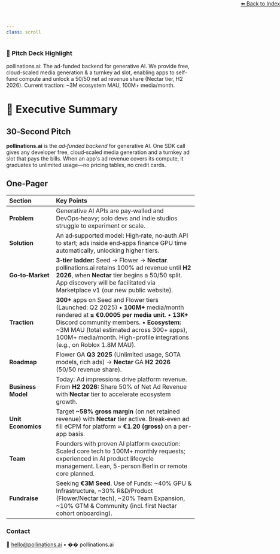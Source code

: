 ```yaml
---
class: scroll
---
```


<div style="text-align: right; position: absolute; top: 0; right: 0;">
<a href="/15">⬅️ Back to Index</a>
</div>

<div class="bg-yellow-100 p-4 rounded-lg border-l-4 border-yellow-500 mb-6">
  <h3 class="text-lg font-bold text-yellow-800">🌟 Pitch Deck Highlight</h3>
  <p class="text-yellow-800">pollinations.ai: The ad-funded backend for generative AI. We provide free, cloud-scaled media generation & a turnkey ad slot, enabling apps to self-fund compute and unlock a 50/50 net ad revenue share (Nectar tier, H2 2026). Current traction: ~3M ecosystem MAU, 100M+ media/month.</p>
</div>

# 📑 **Executive Summary**

## 30‑Second Pitch

**pollinations.ai** is the *ad‑funded backend* for generative AI. One SDK call gives any developer free, cloud‑scaled media generation and a turnkey ad slot that pays the bills. When an app's ad revenue covers its compute, it graduates to unlimited usage—no pricing tables, no credit cards.

## One‑Pager

| Section            | Key Points                                                                                                                                                                |
| :----------------- | :------------------------------------------------------------------------------------------------------------------------------------------------------------------------ |
| **Problem**        | Generative AI APIs are pay‑walled and DevOps‑heavy; solo devs and indie studios struggle to experiment or scale.                                                            |
| **Solution**       | An ad‑supported model: High‑rate, no‑auth API to start; ads inside end‑apps finance GPU time automatically, unlocking higher tiers.                                |
| **Go‑to‑Market**   | **3‑tier ladder:** Seed → Flower → **Nectar**. pollinations.ai retains 100% ad revenue until **H2 2026**, when **Nectar** tier begins a 50/50 split. App discovery will be facilitated via Marketplace v1 (our new public website).             |
| **Traction**       | **300+** apps on Seed and Flower tiers (Launched: Q2 2025) • **100M+** media/month rendered at **≤ €0.0005 per media unit**. • **13K+** Discord community members. • **Ecosystem:** ~3M MAU (total estimated across 300+ apps), 100M+ media/month. High-profile integrations (e.g., on Roblox 1.8M MAU).                 |
| **Roadmap**        | Flower GA **Q3 2025** (Unlimited usage, SOTA models, rich ads) → **Nectar** GA **H2 2026** (50/50 revenue share).                                                            |
| **Business Model** | Today: Ad impressions drive platform revenue. From **H2 2026:** Share 50% of Net Ad Revenue with **Nectar** tier to accelerate ecosystem growth.                         |
| **Unit Economics** | Target **~58% gross margin** (on net retained revenue) with **Nectar** tier active. Break‑even ad fill eCPM for platform ≈ **€1.20 (gross)** on a per-app basis.                |
| **Team**           | Founders with proven AI platform execution: Scaled core tech to 100M+ monthly requests; experienced in AI product lifecycle management. Lean, 5-person Berlin or remote core planned. |
| **Fundraise**      | Seeking **€3M Seed**. Use of Funds: ~40% GPU & Infrastructure, ~30% R&D/Product (Flower/Nectar tech), ~20% Team Expansion, ~10% GTM & Community (incl. first Nectar cohort onboarding). |

### Contact

📧 [hello@pollinations.ai](mailto:hello@pollinations.ai) • �� pollinations.ai

